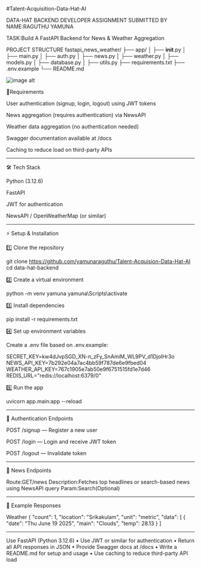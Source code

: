 #Talent-Acquisition-Data-Hat-AI

DATA-HAT BACKEND DEVELOPER ASSIGNMENT
SUBMITTED BY NAME:RAGUTHU YAMUNA

TASK:Build A FastAPI Backend for News & Weather Aggregation

PROJECT STRUCTURE 
fastapi_news_weather/
├── app/
│   ├── __init__.py
│   ├── main.py
│   ├── auth.py
│   ├── news.py
│   ├── weather.py
│   ├── models.py
│   ├── database.py
│   ├── utils.py
├── requirements.txt
├── .env.example
└── README.md

![image alt]("https://github.com/yamunaraguthu/Talent-Acquisition-Data-Hat-AI/blob/main/Screenshot%20(129).png")








🚀Requirements

User authentication (signup, login, logout) using JWT tokens

News aggregation (requires authentication) via NewsAPI

Weather data aggregation (no authentication needed)

Swagger documentation available at /docs

Caching to reduce load on third-party APIs

---

🛠 Tech Stack

Python (3.12.6)

FastAPI

JWT for authentication

NewsAPI / OpenWeatherMap (or similar)

---

⚡ Setup & Installation

1️⃣ Clone the repository

git clone https://github.com/yamunaraguthu/Talent-Acquision-Data-Hat-AI
cd data-hat-backend

2️⃣ Create a virtual environment

python -m venv yamuna
yamuna\Scripts\activate     

3️⃣ Install dependencies

pip install -r requirements.txt

4️⃣ Set up environment variables

Create a .env file based on .env.example:

SECRET_KEY=kw4dJvpSGD_XN-n_zFy_SnAmiM_WL9PV_d1DjolHr3o
NEWS_API_KEY=7b292e04a7ac4bb59f787de6e9fbed04
WEATHER_API_KEY=767c1905e7ab50e9f6751515fd1e7d46
REDIS_URL="redis://localhost:6379/0"

5️⃣ Run the app

uvicorn app.main:app --reload

---

📌 Authentication Endpoints

POST /signup — Register a new user

POST /login — Login and receive JWT token

POST /logout — Invalidate token

---

📌 News Endpoints

Route:GET/news
Description:Fetches top headlines or search-based news using NewsAPI
query Param:Search(Optional)

---

📝 Example Responses

Weather
{
  "count": 1,
  "location": "Srikakulam",
  "unit": "metric",
  "data": [
    {
      "date": "Thu June 19 2025",
      "main": "Clouds",
      "temp": 28.13
    }
  ]

---

Use FastAPI (Python 3.12.6)
• Use JWT or similar for authentication
• Return all API responses in JSON
• Provide Swagger docs at /docs
• Write a README.md for setup and usage
• Use caching to reduce third-party API load





